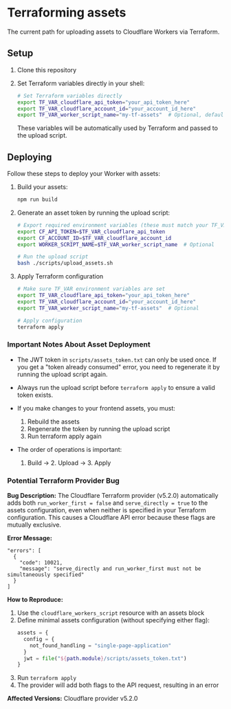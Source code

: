 # Terraforming assets

The current path for uploading assets to Cloudflare Workers via Terraform.

## Setup

1. Clone this repository

2. Set Terraform variables directly in your shell:

   ```bash
   # Set Terraform variables directly
   export TF_VAR_cloudflare_api_token="your_api_token_here"
   export TF_VAR_cloudflare_account_id="your_account_id_here"
   export TF_VAR_worker_script_name="my-tf-assets"  # Optional, defaults to "my-tf-assets"
   ```

   These variables will be automatically used by Terraform and passed to the upload script.

## Deploying

Follow these steps to deploy your Worker with assets:

1. Build your assets:

   ```bash
   npm run build
   ```

2. Generate an asset token by running the upload script:

   ```bash
   # Export required environment variables (these must match your TF_VAR variables)
   export CF_API_TOKEN=$TF_VAR_cloudflare_api_token
   export CF_ACCOUNT_ID=$TF_VAR_cloudflare_account_id
   export WORKER_SCRIPT_NAME=$TF_VAR_worker_script_name  # Optional

   # Run the upload script
   bash ./scripts/upload_assets.sh
   ```

3. Apply Terraform configuration

   ```bash
   # Make sure TF_VAR environment variables are set
   export TF_VAR_cloudflare_api_token="your_api_token_here"
   export TF_VAR_cloudflare_account_id="your_account_id_here"
   export TF_VAR_worker_script_name="my-tf-assets"  # Optional

   # Apply configuration
   terraform apply
   ```

### Important Notes About Asset Deployment

- The JWT token in `scripts/assets_token.txt` can only be used once. If you get a "token already consumed" error, you need to regenerate it by running the upload script again.

- Always run the upload script before `terraform apply` to ensure a valid token exists.

- If you make changes to your frontend assets, you must:

  1. Rebuild the assets
  2. Regenerate the token by running the upload script
  3. Run terraform apply again

- The order of operations is important:
  1. Build → 2. Upload → 3. Apply

### Potential Terraform Provider Bug

**Bug Description:** The Cloudflare Terraform provider (v5.2.0) automatically adds both `run_worker_first = false` and `serve_directly = true` to the assets configuration, even when neither is specified in your Terraform configuration. This causes a Cloudflare API error because these flags are mutually exclusive.

**Error Message:**

```
"errors": [
  {
    "code": 10021,
    "message": "serve_directly and run_worker_first must not be simultaneously specified"
  }
]
```

**How to Reproduce:**

1. Use the `cloudflare_workers_script` resource with an assets block
2. Define minimal assets configuration (without specifying either flag):
   ```terraform
   assets = {
     config = {
       not_found_handling = "single-page-application"
     }
     jwt = file("${path.module}/scripts/assets_token.txt")
   }
   ```
3. Run `terraform apply`
4. The provider will add both flags to the API request, resulting in an error

**Affected Versions:** Cloudflare provider v5.2.0
